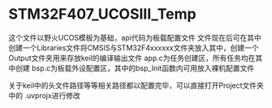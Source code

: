 # STM32F407_UCOSIII_Temp
这个文件以野火UCOS模板为基础，api代码为板载配置文件
文件现在后可在其中创建一个Libraries文件将CMSIS与STM32F4xxxxxx文件夹放入其中，创建一个Output文件夹用来存放keil的编译输出文件
app.c为任务创建区，所有任务均在其中创建
bsp.c为板载外设配置区，其中的bsp_Init函数内可用放入裸机配置文件

关于keil中的头文件路径等等相关路径都以配置完毕，可以直接打开Project文件夹中的 .uvprojx进行修改
